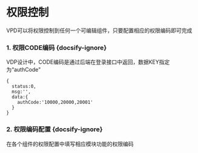 # 权限控制 
 VPD可以将权限控制到任何一个可编辑组件，只要配置相应的权限编码即可完成
### 1. 权限CODE编码 {docsify-ignore}

VDP设计中，CODE编码是通过后端在登录接口中返回，数据KEY指定为“authCode"  
```
{
  status:0,
  msg:'',
  data:{
    authCode:'10000,20000,20001'
  }
}
```
### 2. 权限编码配置 {docsify-ignore}
  在各个组件的权限配置中填写相应模块功能的权限编码
